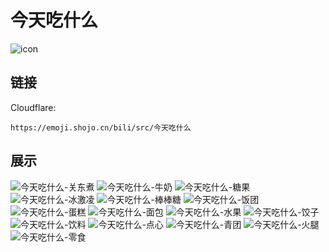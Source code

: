 # 今天吃什么
![icon](https://emoji.shojo.cn/bili/src/今天吃什么/icon.png)
## 链接
Cloudflare:
```
https://emoji.shojo.cn/bili/src/今天吃什么
```
## 展示
![今天吃什么-关东煮](https://emoji.shojo.cn/bili/src/今天吃什么/今天吃什么-关东煮.png)
![今天吃什么-牛奶](https://emoji.shojo.cn/bili/src/今天吃什么/今天吃什么-牛奶.png)
![今天吃什么-糖果](https://emoji.shojo.cn/bili/src/今天吃什么/今天吃什么-糖果.png)
![今天吃什么-冰激凌](https://emoji.shojo.cn/bili/src/今天吃什么/今天吃什么-冰激凌.png)
![今天吃什么-棒棒糖](https://emoji.shojo.cn/bili/src/今天吃什么/今天吃什么-棒棒糖.png)
![今天吃什么-饭团](https://emoji.shojo.cn/bili/src/今天吃什么/今天吃什么-饭团.png)
![今天吃什么-蛋糕](https://emoji.shojo.cn/bili/src/今天吃什么/今天吃什么-蛋糕.png)
![今天吃什么-面包](https://emoji.shojo.cn/bili/src/今天吃什么/今天吃什么-面包.png)
![今天吃什么-水果](https://emoji.shojo.cn/bili/src/今天吃什么/今天吃什么-水果.png)
![今天吃什么-饺子](https://emoji.shojo.cn/bili/src/今天吃什么/今天吃什么-饺子.png)
![今天吃什么-饮料](https://emoji.shojo.cn/bili/src/今天吃什么/今天吃什么-饮料.png)
![今天吃什么-点心](https://emoji.shojo.cn/bili/src/今天吃什么/今天吃什么-点心.png)
![今天吃什么-青团](https://emoji.shojo.cn/bili/src/今天吃什么/今天吃什么-青团.png)
![今天吃什么-火腿](https://emoji.shojo.cn/bili/src/今天吃什么/今天吃什么-火腿.png)
![今天吃什么-零食](https://emoji.shojo.cn/bili/src/今天吃什么/今天吃什么-零食.png)
